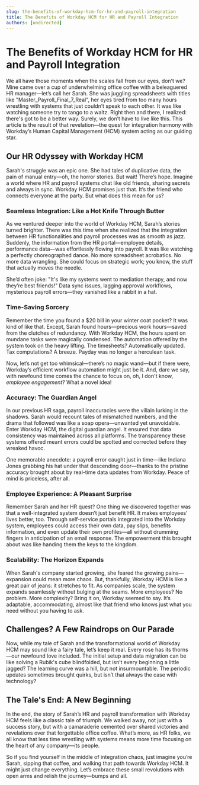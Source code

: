 ```yaml
---
slug: the-benefits-of-workday-hcm-for-hr-and-payroll-integration
title: The Benefits of Workday HCM for HR and Payroll Integration
authors: [undirected]
---
```



# The Benefits of Workday HCM for HR and Payroll Integration

We all have those moments when the scales fall from our eyes, don’t we? Mine came over a cup of underwhelming office coffee with a beleaguered HR manager—let’s call her Sarah. She was juggling spreadsheets with titles like "Master_Payroll_Final_7_Real", her eyes tired from too many hours wrestling with systems that just couldn’t speak to each other. It was like watching someone try to tango to a waltz. Right then and there, I realized: there's got to be a better way. Surely, we don’t have to live like this. This article is the result of that revelation—the quest for integration harmony with Workday’s Human Capital Management (HCM) system acting as our guiding star. 

## Our HR Odyssey with Workday HCM

Sarah's struggle was an epic one. She had tales of duplicative data, the pain of manual entry—oh, the horror stories. But wait! There’s hope. Imagine a world where HR and payroll systems chat like old friends, sharing secrets and always in sync. Workday HCM promises just that. It’s the friend who connects everyone at the party. But what does this mean for us? 

### Seamless Integration: Like a Hot Knife Through Butter

As we ventured deeper into the world of Workday HCM, Sarah’s stories turned brighter. There was this time when she realized that the integration between HR functionalities and payroll processes was as smooth as jazz. Suddenly, the information from the HR portal—employee details, performance data—was effortlessly flowing into payroll. It was like watching a perfectly choreographed dance. No more spreadsheet acrobatics. No more data wrangling. She could focus on strategic work; you know, the stuff that actually moves the needle.

She’d often joke: "It's like my systems went to mediation therapy, and now they’re best friends!" Data sync issues, lagging approval workflows, mysterious payroll errors—they vanished like a rabbit in a hat.

### Time-Saving Sorcery

Remember the time you found a $20 bill in your winter coat pocket? It was kind of like that. Except, Sarah found hours—precious work hours—saved from the clutches of redundancy. With Workday HCM, the hours spent on mundane tasks were magically condensed. The automation offered by the system took on the heavy lifting. The timesheets? Automatically updated. Tax computations? A breeze. Payday was no longer a herculean task.

Now, let’s not get too whimsical—there’s no magic wand—but if there were, Workday’s efficient workflow automation might just be it. And, dare we say, with newfound time comes the chance to focus on, oh, I don't know, *employee engagement*? What a novel idea!

### Accuracy: The Guardian Angel

In our previous HR saga, payroll inaccuracies were the villain lurking in the shadows. Sarah would recount tales of mismatched numbers, and the drama that followed was like a soap opera—unwanted yet unavoidable. Enter Workday HCM, the digital guardian angel. It ensured that data consistency was maintained across all platforms. The transparency these systems offered meant errors could be spotted and corrected before they wreaked havoc.

One memorable anecdote: a payroll error caught just in time—like Indiana Jones grabbing his hat under that descending door—thanks to the pristine accuracy brought about by real-time data updates from Workday. Peace of mind is priceless, after all. 

### Employee Experience: A Pleasant Surprise

Remember Sarah and her HR quest? One thing we discovered together was that a well-integrated system doesn’t just benefit HR. It makes employees' lives better, too. Through self-service portals integrated into the Workday system, employees could access their own data, pay slips, benefits information, and even update their own profiles—all without drumming fingers in anticipation of an email response. The empowerment this brought about was like handing them the keys to the kingdom.

### Scalability: The Horizon Expands

When Sarah's company started growing, she feared the growing pains—expansion could mean more chaos. But, thankfully, Workday HCM is like a great pair of jeans: it stretches to fit. As companies scale, the system expands seamlessly without bulging at the seams. More employees? No problem. More complexity? Bring it on, Workday seemed to say. It’s adaptable, accommodating, almost like that friend who knows just what you need without you having to ask.

## Challenges? A Few Raindrops on Our Parade

Now, while my tale of Sarah and the transformational world of Workday HCM may sound like a fairy tale, let’s keep it real. Every rose has its thorns—our newfound love included. The initial setup and data migration can be like solving a Rubik's cube blindfolded, but isn’t every beginning a little jagged? The learning curve was a hill, but not insurmountable. The periodic updates sometimes brought quirks, but isn’t that always the case with technology?

## The Tale's End: A New Beginning

In the end, the story of Sarah’s HR and payroll transformation with Workday HCM feels like a classic tale of triumph. We walked away, not just with a success story, but with a camaraderie cemented over shared victories and revelations over that forgettable office coffee. What’s more, as HR folks, we all know that less time wrestling with systems means more time focusing on the heart of any company—its people.

So if you find yourself in the middle of integration chaos, just imagine you’re Sarah, sipping that coffee, and walking that path towards Workday HCM. It might just change everything. Let’s embrace these small revolutions with open arms and relish the journey—bumps and all.